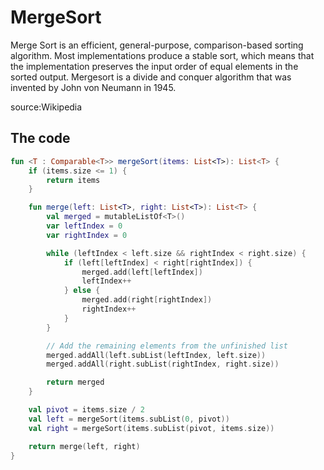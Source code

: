 # MergeSort

Merge Sort is an efficient, general-purpose, comparison-based sorting algorithm. Most implementations produce a stable sort, which means that the implementation preserves the input order of equal elements in the sorted output. Mergesort is a divide and conquer algorithm that was invented by John von Neumann in 1945.

source:Wikipedia

## The code

```kotlin
fun <T : Comparable<T>> mergeSort(items: List<T>): List<T> {
    if (items.size <= 1) {
        return items
    }

    fun merge(left: List<T>, right: List<T>): List<T> {
        val merged = mutableListOf<T>()
        var leftIndex = 0
        var rightIndex = 0

        while (leftIndex < left.size && rightIndex < right.size) {
            if (left[leftIndex] < right[rightIndex]) {
                merged.add(left[leftIndex])
                leftIndex++
            } else {
                merged.add(right[rightIndex])
                rightIndex++
            }
        }

        // Add the remaining elements from the unfinished list
        merged.addAll(left.subList(leftIndex, left.size))
        merged.addAll(right.subList(rightIndex, right.size))

        return merged
    }

    val pivot = items.size / 2
    val left = mergeSort(items.subList(0, pivot))
    val right = mergeSort(items.subList(pivot, items.size))

    return merge(left, right)
}

```